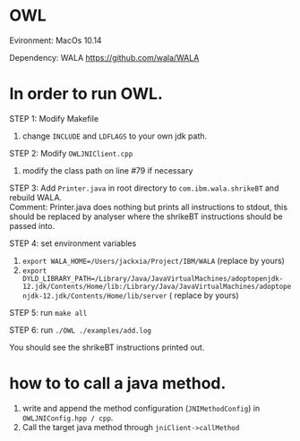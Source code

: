 # OWL
Evironment: MacOs 10.14

Dependency: WALA https://github.com/wala/WALA

# In order to run OWL.

STEP 1:  Modify Makefile

 1. change `INCLUDE` and `LDFLAGS` to your own jdk path. 
  
STEP 2: Modify `OWLJNIClient.cpp`
 
  1. modify the class path on line #79 if necessary
  
STEP 3: Add `Printer.java` in root directory to `com.ibm.wala.shrikeBT` and rebuild WALA.  
    Comment: Printer.java does nothing but prints all instructions to stdout, this should be replaced by analyser where the shrikeBT instructions should be passed into.
  
STEP 4: set environment variables
  1. `export WALA_HOME=/Users/jackxia/Project/IBM/WALA` (replace by yours)
  2. `export DYLD_LIBRARY_PATH=/Library/Java/JavaVirtualMachines/adoptopenjdk-12.jdk/Contents/Home/lib:/Library/Java/JavaVirtualMachines/adoptopenjdk-12.jdk/Contents/Home/lib/server` ( replace by yours)
  
STEP 5: run `make all`

STEP 6: run `./OWL ./examples/add.log`

You should see the shrikeBT instructions printed out. 

# how to to call a java method. 
  1. write and append the method configuration (`JNIMethodConfig`) in `OWLJNIConfig.hpp / cpp`.
  2. Call the target java method through `jniClient->callMethod`
